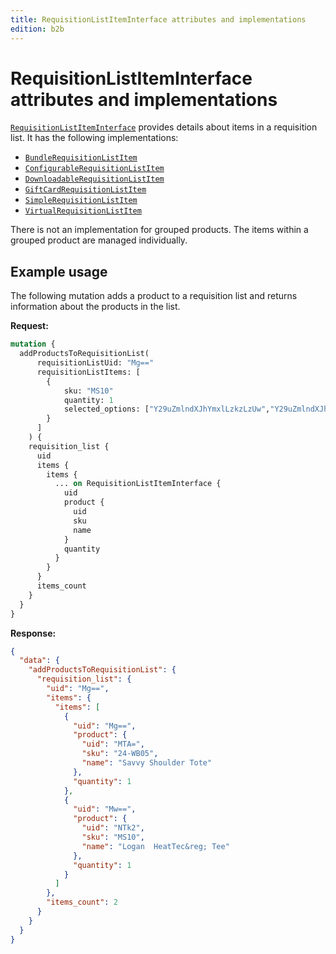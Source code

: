 ```yaml
---
title: RequisitionListItemInterface attributes and implementations
edition: b2b
---
```


# RequisitionListItemInterface attributes and implementations

[`RequisitionListItemInterface`](https://developer.adobe.com/commerce/webapi/graphql-api/beta/index.html#definition-RequisitionListItemInterface) provides details about items in a requisition list. It has the following implementations:

*  [`BundleRequisitionListItem`](https://developer.adobe.com/commerce/webapi/graphql-api/beta/index.html#definition-BundleRequisitionListItem)
*  [`ConfigurableRequisitionListItem`](https://developer.adobe.com/commerce/webapi/graphql-api/beta/index.html#definition-ConfigurableRequisitionListItem)
*  [`DownloadableRequisitionListItem`](https://developer.adobe.com/commerce/webapi/graphql-api/beta/index.html#definition-DownloadableRequisitionListItem)
*  [`GiftCardRequisitionListItem`](https://developer.adobe.com/commerce/webapi/graphql-api/beta/index.html#definition-GiftCardRequisitionListItem)
*  [`SimpleRequisitionListItem`](https://developer.adobe.com/commerce/webapi/graphql-api/beta/index.html#definition-SimpleRequisitionListItem)
*  [`VirtualRequisitionListItem`](https://developer.adobe.com/commerce/webapi/graphql-api/beta/index.html#definition-VirtualRequisitionListItem)

<InlineAlert variant="info" slots="text" />

There is not an implementation for grouped products. The items within a grouped product are managed individually.

## Example usage

The following mutation adds a product to a requisition list and returns information about the products in the list.

**Request:**

```graphql
mutation {
  addProductsToRequisitionList(
      requisitionListUid: "Mg=="
      requisitionListItems: [
        {
            sku: "MS10"
            quantity: 1
            selected_options: ["Y29uZmlndXJhYmxlLzkzLzUw","Y29uZmlndXJhYmxlLzE2MC8xNjg"]
        }
      ]
    ) {
    requisition_list {
      uid
      items {
        items {
          ... on RequisitionListItemInterface {
            uid
            product {
              uid
              sku
              name
            }
            quantity
          }
        }
      }
      items_count
    }
  }
}
```

**Response:**

```json
{
  "data": {
    "addProductsToRequisitionList": {
      "requisition_list": {
        "uid": "Mg==",
        "items": {
          "items": [
            {
              "uid": "Mg==",
              "product": {
                "uid": "MTA=",
                "sku": "24-WB05",
                "name": "Savvy Shoulder Tote"
              },
              "quantity": 1
            },
            {
              "uid": "Mw==",
              "product": {
                "uid": "NTk2",
                "sku": "MS10",
                "name": "Logan  HeatTec&reg; Tee"
              },
              "quantity": 1
            }
          ]
        },
        "items_count": 2
      }
    }
  }
}
```

